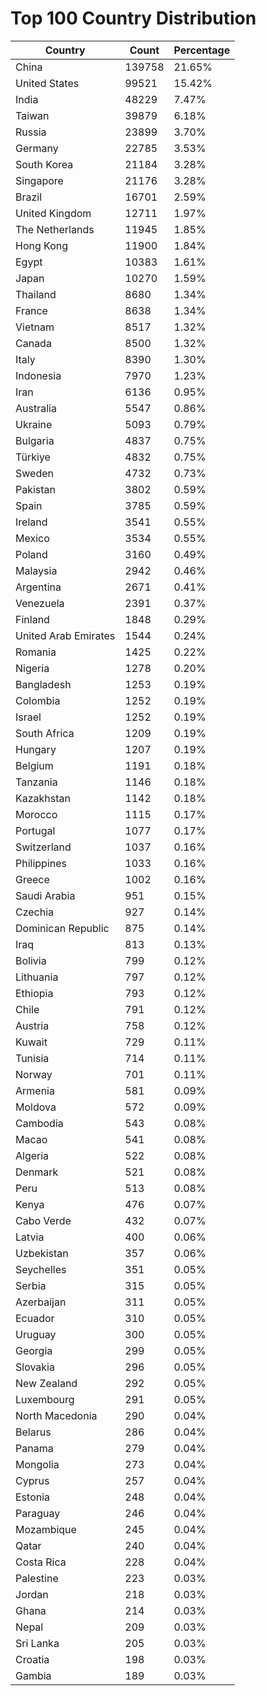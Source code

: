 # Top 100 Country Distribution
| Country | Count | Percentage |
|----|----|----|
| China | 139758 | 21.65% |
| United States | 99521 | 15.42% |
| India | 48229 | 7.47% |
| Taiwan | 39879 | 6.18% |
| Russia | 23899 | 3.70% |
| Germany | 22785 | 3.53% |
| South Korea | 21184 | 3.28% |
| Singapore | 21176 | 3.28% |
| Brazil | 16701 | 2.59% |
| United Kingdom | 12711 | 1.97% |
| The Netherlands | 11945 | 1.85% |
| Hong Kong | 11900 | 1.84% |
| Egypt | 10383 | 1.61% |
| Japan | 10270 | 1.59% |
| Thailand | 8680 | 1.34% |
| France | 8638 | 1.34% |
| Vietnam | 8517 | 1.32% |
| Canada | 8500 | 1.32% |
| Italy | 8390 | 1.30% |
| Indonesia | 7970 | 1.23% |
| Iran | 6136 | 0.95% |
| Australia | 5547 | 0.86% |
| Ukraine | 5093 | 0.79% |
| Bulgaria | 4837 | 0.75% |
| Türkiye | 4832 | 0.75% |
| Sweden | 4732 | 0.73% |
| Pakistan | 3802 | 0.59% |
| Spain | 3785 | 0.59% |
| Ireland | 3541 | 0.55% |
| Mexico | 3534 | 0.55% |
| Poland | 3160 | 0.49% |
| Malaysia | 2942 | 0.46% |
| Argentina | 2671 | 0.41% |
| Venezuela | 2391 | 0.37% |
| Finland | 1848 | 0.29% |
| United Arab Emirates | 1544 | 0.24% |
| Romania | 1425 | 0.22% |
| Nigeria | 1278 | 0.20% |
| Bangladesh | 1253 | 0.19% |
| Colombia | 1252 | 0.19% |
| Israel | 1252 | 0.19% |
| South Africa | 1209 | 0.19% |
| Hungary | 1207 | 0.19% |
| Belgium | 1191 | 0.18% |
| Tanzania | 1146 | 0.18% |
| Kazakhstan | 1142 | 0.18% |
| Morocco | 1115 | 0.17% |
| Portugal | 1077 | 0.17% |
| Switzerland | 1037 | 0.16% |
| Philippines | 1033 | 0.16% |
| Greece | 1002 | 0.16% |
| Saudi Arabia | 951 | 0.15% |
| Czechia | 927 | 0.14% |
| Dominican Republic | 875 | 0.14% |
| Iraq | 813 | 0.13% |
| Bolivia | 799 | 0.12% |
| Lithuania | 797 | 0.12% |
| Ethiopia | 793 | 0.12% |
| Chile | 791 | 0.12% |
| Austria | 758 | 0.12% |
| Kuwait | 729 | 0.11% |
| Tunisia | 714 | 0.11% |
| Norway | 701 | 0.11% |
| Armenia | 581 | 0.09% |
| Moldova | 572 | 0.09% |
| Cambodia | 543 | 0.08% |
| Macao | 541 | 0.08% |
| Algeria | 522 | 0.08% |
| Denmark | 521 | 0.08% |
| Peru | 513 | 0.08% |
| Kenya | 476 | 0.07% |
| Cabo Verde | 432 | 0.07% |
| Latvia | 400 | 0.06% |
| Uzbekistan | 357 | 0.06% |
| Seychelles | 351 | 0.05% |
| Serbia | 315 | 0.05% |
| Azerbaijan | 311 | 0.05% |
| Ecuador | 310 | 0.05% |
| Uruguay | 300 | 0.05% |
| Georgia | 299 | 0.05% |
| Slovakia | 296 | 0.05% |
| New Zealand | 292 | 0.05% |
| Luxembourg | 291 | 0.05% |
| North Macedonia | 290 | 0.04% |
| Belarus | 286 | 0.04% |
| Panama | 279 | 0.04% |
| Mongolia | 273 | 0.04% |
| Cyprus | 257 | 0.04% |
| Estonia | 248 | 0.04% |
| Paraguay | 246 | 0.04% |
| Mozambique | 245 | 0.04% |
| Qatar | 240 | 0.04% |
| Costa Rica | 228 | 0.04% |
| Palestine | 223 | 0.03% |
| Jordan | 218 | 0.03% |
| Ghana | 214 | 0.03% |
| Nepal | 209 | 0.03% |
| Sri Lanka | 205 | 0.03% |
| Croatia | 198 | 0.03% |
| Gambia | 189 | 0.03% |
